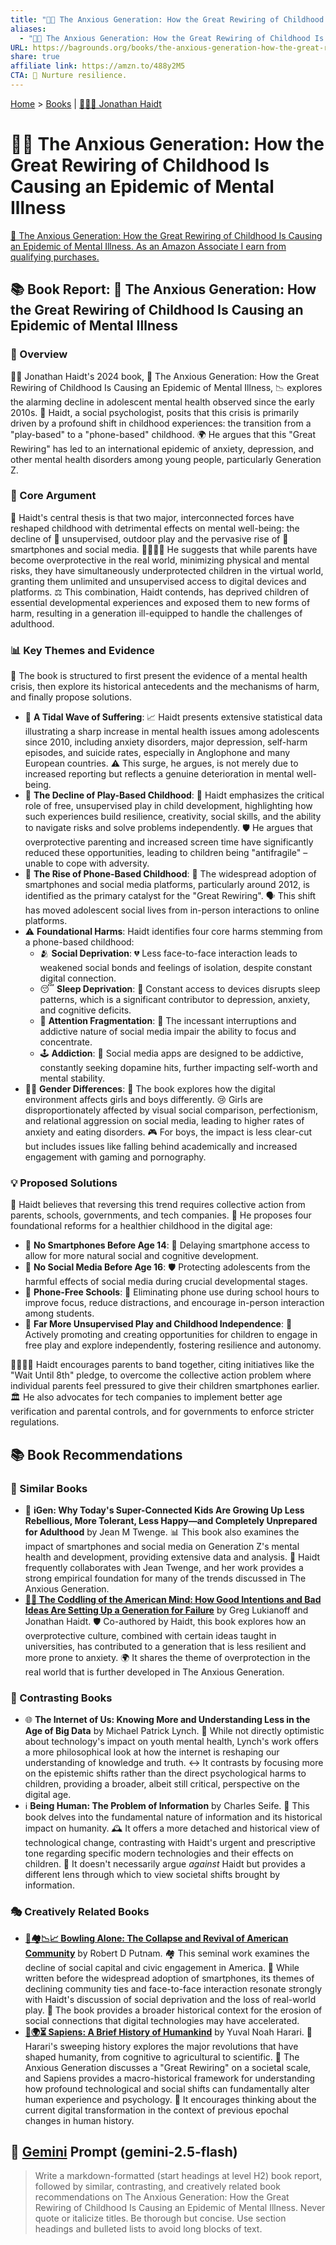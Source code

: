 ```yaml
---
title: "📱😥 The Anxious Generation: How the Great Rewiring of Childhood Is Causing an Epidemic of Mental Illness"
aliases:
  - "📱😥 The Anxious Generation: How the Great Rewiring of Childhood Is Causing an Epidemic of Mental Illness"
URL: https://bagrounds.org/books/the-anxious-generation-how-the-great-rewiring-of-childhood-is-causing-an-epidemic-of-mental-illness
share: true
affiliate link: https://amzn.to/488y2M5
CTA: 🌱 Nurture resilience.
---
```

[Home](../index.md) > [Books](./index.md) | [🧠🤝🐘 Jonathan Haidt](../people/jonathan-haidt.md)  
# 📱😥 The Anxious Generation: How the Great Rewiring of Childhood Is Causing an Epidemic of Mental Illness  
[🛒 The Anxious Generation: How the Great Rewiring of Childhood Is Causing an Epidemic of Mental Illness. As an Amazon Associate I earn from qualifying purchases.](https://amzn.to/488y2M5)  
  
## 📚 Book Report: 📱 The Anxious Generation: How the Great Rewiring of Childhood Is Causing an Epidemic of Mental Illness  
  
### 📝 Overview  
  
🧑‍⚕️ Jonathan Haidt's 2024 book, 📱 The Anxious Generation: How the Great Rewiring of Childhood Is Causing an Epidemic of Mental Illness, 📉 explores the alarming decline in adolescent mental health observed since the early 2010s. 🧠 Haidt, a social psychologist, posits that this crisis is primarily driven by a profound shift in childhood experiences: the transition from a "play-based" to a "phone-based" childhood. 🌍 He argues that this "Great Rewiring" has led to an international epidemic of anxiety, depression, and other mental health disorders among young people, particularly Generation Z.  
  
### 🎯 Core Argument  
  
🔑 Haidt's central thesis is that two major, interconnected forces have reshaped childhood with detrimental effects on mental well-being: the decline of 🌳 unsupervised, outdoor play and the pervasive rise of 📱 smartphones and social media. 👨‍👩‍👧‍👦 He suggests that while parents have become overprotective in the real world, minimizing physical and mental risks, they have simultaneously underprotected children in the virtual world, granting them unlimited and unsupervised access to digital devices and platforms. ⚖️ This combination, Haidt contends, has deprived children of essential developmental experiences and exposed them to new forms of harm, resulting in a generation ill-equipped to handle the challenges of adulthood.  
  
### 📊 Key Themes and Evidence  
  
📖 The book is structured to first present the evidence of a mental health crisis, then explore its historical antecedents and the mechanisms of harm, and finally propose solutions.  
  
* 🌊 **A Tidal Wave of Suffering**: 📈 Haidt presents extensive statistical data illustrating a sharp increase in mental health issues among adolescents since 2010, including anxiety disorders, major depression, self-harm episodes, and suicide rates, especially in Anglophone and many European countries. ⚠️ This surge, he argues, is not merely due to increased reporting but reflects a genuine deterioration in mental well-being.  
* 🤸 **The Decline of Play-Based Childhood**: 🌳 Haidt emphasizes the critical role of free, unsupervised play in child development, highlighting how such experiences build resilience, creativity, social skills, and the ability to navigate risks and solve problems independently. 🛡️ He argues that overprotective parenting and increased screen time have significantly reduced these opportunities, leading to children being "antifragile" – unable to cope with adversity.  
* 📱 **The Rise of Phone-Based Childhood**: 🚀 The widespread adoption of smartphones and social media platforms, particularly around 2012, is identified as the primary catalyst for the "Great Rewiring". 🗣️ This shift has moved adolescent social lives from in-person interactions to online platforms.  
* ⚠️ **Foundational Harms**: Haidt identifies four core harms stemming from a phone-based childhood:  
    * 🫂 **Social Deprivation**: 💔 Less face-to-face interaction leads to weakened social bonds and feelings of isolation, despite constant digital connection.  
    * 😴 **Sleep Deprivation**: 📱 Constant access to devices disrupts sleep patterns, which is a significant contributor to depression, anxiety, and cognitive deficits.  
    * 🧠 **Attention Fragmentation**: 📱 The incessant interruptions and addictive nature of social media impair the ability to focus and concentrate.  
    * 🕹️ **Addiction**: 📱 Social media apps are designed to be addictive, constantly seeking dopamine hits, further impacting self-worth and mental stability.  
* 👧👦 **Gender Differences**: 🚻 The book explores how the digital environment affects girls and boys differently. 😢 Girls are disproportionately affected by visual social comparison, perfectionism, and relational aggression on social media, leading to higher rates of anxiety and eating disorders. 🎮 For boys, the impact is less clear-cut but includes issues like falling behind academically and increased engagement with gaming and pornography.  
  
### 💡 Proposed Solutions  
  
🤝 Haidt believes that reversing this trend requires collective action from parents, schools, governments, and tech companies. 📜 He proposes four foundational reforms for a healthier childhood in the digital age:  
  
* 🔞 **No Smartphones Before Age 14**: 📵 Delaying smartphone access to allow for more natural social and cognitive development.  
* 📵 **No Social Media Before Age 16**: 🛡️ Protecting adolescents from the harmful effects of social media during crucial developmental stages.  
* 🏫 **Phone-Free Schools**: 📵 Eliminating phone use during school hours to improve focus, reduce distractions, and encourage in-person interaction among students.  
* 🤸 **Far More Unsupervised Play and Childhood Independence**: 🌳 Actively promoting and creating opportunities for children to engage in free play and explore independently, fostering resilience and autonomy.  
  
👨‍👩‍👧‍👦 Haidt encourages parents to band together, citing initiatives like the "Wait Until 8th" pledge, to overcome the collective action problem where individual parents feel pressured to give their children smartphones earlier. 🏛️ He also advocates for tech companies to implement better age verification and parental controls, and for governments to enforce stricter regulations.  
  
## 📚 Book Recommendations  
  
### 📖 Similar Books  
  
* 📱 **iGen: Why Today's Super-Connected Kids Are Growing Up Less Rebellious, More Tolerant, Less Happy—and Completely Unprepared for Adulthood** by Jean M Twenge. 📊 This book also examines the impact of smartphones and social media on Generation Z's mental health and development, providing extensive data and analysis. 🤝 Haidt frequently collaborates with Jean Twenge, and her work provides a strong empirical foundation for many of the trends discussed in The Anxious Generation.  
* **[🤕👶 The Coddling of the American Mind: How Good Intentions and Bad Ideas Are Setting Up a Generation for Failure](./the-coddling-of-the-american-mind-how-good-intentions-and-bad-ideas-are-setting-up-a-generation-for-failure.md)** by Greg Lukianoff and Jonathan Haidt. 🛡️ Co-authored by Haidt, this book explores how an overprotective culture, combined with certain ideas taught in universities, has contributed to a generation that is less resilient and more prone to anxiety. 🌍 It shares the theme of overprotection in the real world that is further developed in The Anxious Generation.  
  
### 🔄 Contrasting Books  
  
* 🌐 **The Internet of Us: Knowing More and Understanding Less in the Age of Big Data** by Michael Patrick Lynch. 🤔 While not directly optimistic about technology's impact on youth mental health, Lynch's work offers a more philosophical look at how the internet is reshaping our understanding of knowledge and truth. ↔️ It contrasts by focusing more on the epistemic shifts rather than the direct psychological harms to children, providing a broader, albeit still critical, perspective on the digital age.  
* ℹ️ **Being Human: The Problem of Information** by Charles Seife. 📜 This book delves into the fundamental nature of information and its historical impact on humanity. 🕰️ It offers a more detached and historical view of technological change, contrasting with Haidt's urgent and prescriptive tone regarding specific modern technologies and their effects on children. 🚫 It doesn't necessarily argue *against* Haidt but provides a different lens through which to view societal shifts brought by information.  
  
### 🎭 Creatively Related Books  
  
* **[🎳🏘️📉📈 Bowling Alone: The Collapse and Revival of American Community](./bowling-alone.md)** by Robert D Putnam. 🏘️ This seminal work examines the decline of social capital and civic engagement in America. 🤝 While written before the widespread adoption of smartphones, its themes of declining community ties and face-to-face interaction resonate strongly with Haidt's discussion of social deprivation and the loss of real-world play. 🌳 The book provides a broader historical context for the erosion of social connections that digital technologies may have accelerated.  
* **[📜🌍⏳ Sapiens: A Brief History of Humankind](./sapiens-a-brief-history-of-humankind.md)** by Yuval Noah Harari. 🐒 Harari's sweeping history explores the major revolutions that have shaped humanity, from cognitive to agricultural to scientific. 🔄 The Anxious Generation discusses a "Great Rewiring" on a societal scale, and Sapiens provides a macro-historical framework for understanding how profound technological and social shifts can fundamentally alter human experience and psychology. 🧠 It encourages thinking about the current digital transformation in the context of previous epochal changes in human history.  
  
## 💬 [Gemini](https://gemini.google.com) Prompt (gemini-2.5-flash)  
> Write a markdown-formatted (start headings at level H2) book report, followed by similar, contrasting, and creatively related book recommendations on The Anxious Generation: How the Great Rewiring of Childhood Is Causing an Epidemic of Mental Illness. Never quote or italicize titles. Be thorough but concise. Use section headings and bulleted lists to avoid long blocks of text.